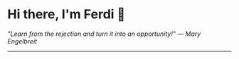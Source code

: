 <h1>Hi there, I'm Ferdi 👋</h1>

<p><em>
  "Learn from the rejection and turn it into an opportunity!" — Mary Engelbreit
</em></p>

---

